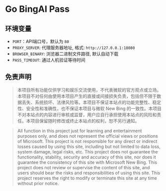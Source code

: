 # Go BingAI Pass

## 环境变量

- `PORT`：API端口号，默认为 `80`
- `PROXY_SERVER`: 代理服务器地址, 格式: `http://127.0.0.1:18080`
- `BROWSER_BINARY`: 浏览器二进制文件路径, 默认自动下载
- `PASS_TIMEOUT`: 通过人机验证等待时间


## 免责声明

> 本项目所有功能仅供学习和娱乐交流使用，不代表微软的官方观点或立场。本项目不对任何由使用本项目产生的直接或间接损失负责，包括但不限于数据丢失、系统损坏、法律风险等。本项目不保证本站点的功能完整性、稳定性、安全性和准确性，也不保证本项目与微软 New Bing 的一致性。本项目不对本站点的内容进行审核或监督，用户应自行承担使用本站点的风险和责任。本项目保留随时修改或终止本站点的权利，恕不另行通知。

> All function in this project just for learning and entertainment purposes only, and does not represent the official views or positions of Microsoft. This project is not responsible for any direct or indirect losses caused by using this site, including but not limited to data loss, system damage, legal risks, etc. This project does not guarantee the functionality, stability, security and accuracy of this site, nor does it guarantee the consistency of this site with Microsoft New Bing. This project does not review or supervise the content of this site, and users should bear the risks and responsibilities of using this site. This project reserves the right to modify or terminate this site at any time without prior notice.